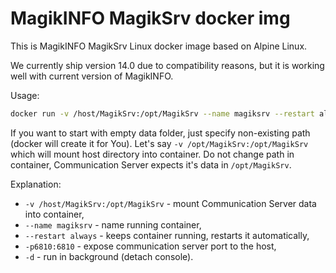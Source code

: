 # MagikINFO MagikSrv docker img

This is MagikINFO MagikSrv Linux docker image based on Alpine Linux.

We currently ship version 14.0 due to compatibility reasons, but it is working well with current version of MagikINFO.

Usage:

``` bash
docker run -v /host/MagikSrv:/opt/MagikSrv --name magiksrv --restart always -p6810:6810 -d magikinfo/magiksrv
```

If you want to start with empty data folder, just specify non-existing path (docker will create it for You). Let's say `-v /opt/MagikSrv:/opt/MagikSrv` which will mount host directory into container. Do not change path in container, Communication Server expects it's data in `/opt/MagikSrv`.

Explanation:
* `-v /host/MagikSrv:/opt/MagikSrv` - mount Communication Server data into container,
* `--name magiksrv` - name running container,
* `--restart always` - keeps container running, restarts it automatically,
* `-p6810:6810` - expose communication server port to the host,
* `-d` - run in background (detach console).

